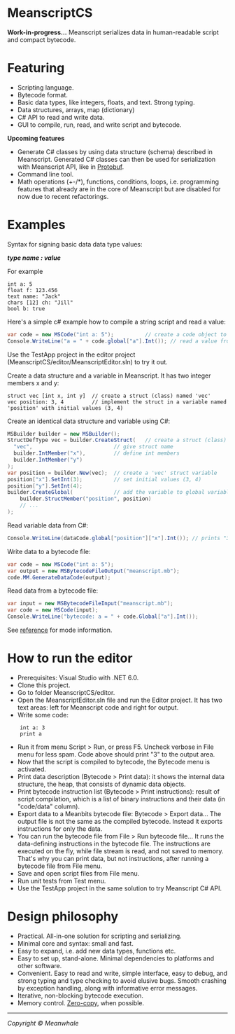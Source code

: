 # MeanscriptCS

<b>Work-in-progress...</b> Meanscript serializes data in human-readable script and compact bytecode.

# Featuring

- Scripting language.
- Bytecode format.
- Basic data types, like integers, floats, and text. Strong typing.
- Data structures, arrays, map (dictionary)
- C# API to read and write data.
- GUI to compile, run, read, and write script and bytecode.

<b>Upcoming features</b>

- Generate C# classes by using data structure (schema) described in Meanscript. Generated C# classes can then be used for serialization with Meanscript API, like in <a href=https://en.wikipedia.org/wiki/Protocol_Buffers>Protobuf</a>.
- Command line tool.
- Math operations (+-/*), functions, conditions, loops, i.e. programming features that already are in the core of Meanscript but are disabled for now due to recent refactorings. 

# Examples

Syntax for signing basic data data type values:

<i><b>type name : value</b></i>

For example

```
int a: 5
float f: 123.456
text name: "Jack"
chars [12] ch: "Jill"
bool b: true
```

Here's a simple c# example how to compile a string script and read a value:

```cs
var code = new MSCode("int a: 5");			// create a code object to parse, compile, and run a script
Console.WriteLine("a = " + code.global["a"].Int());	// read a value from the code object
```

Use the TestApp project in the editor project (MeanscriptCS/editor/MeanscriptEditor.sln) to try it out.

Create a data structure and a variable in Meanscript. It has two integer members x and y:

```
struct vec [int x, int y]  // create a struct (class) named 'vec'
vec position: 3, 4         // implement the struct in a variable named 'position' with initial values (3, 4)
```

Create an identical data structure and variable using C#:

```cs
MSBuilder builder = new MSBuilder();
StructDefType vec = builder.CreateStruct(   // create a struct (class) named 'vec'
  "vec",                          // give struct name
  builder.IntMember("x"),         // define int members
  builder.IntMember("y")
);
var position = builder.New(vec);  // create a 'vec' struct variable
position["x"].SetInt(3);          // set initial values (3, 4)
position["y"].SetInt(4);
builder.CreateGlobal(             // add the variable to global variables
    builder.StructMember("position", position)
    // ...
);
```
Read variable data from C#:

```cs
Console.WriteLine(dataCode.global["position"]["x"].Int()); // prints "3"
```

Write data to a bytecode file:

```cs
var code = new MSCode("int a: 5");
var output = new MSBytecodeFileOutput("meanscript.mb");
code.MM.GenerateDataCode(output);
```

Read data from a bytecode file:

```cs
var input = new MSBytecodeFileInput("meanscript.mb");
var code = new MSCode(input);
Console.WriteLine("bytecode: a = " + code.Global["a"].Int());
```

See [reference](https://github.com/Meanwhale/MeanscriptCS/blob/main/docs/reference.md) for mode information.

# How to run the editor

- Prerequisites: Visual Studio with .NET 6.0.
- Clone this project.
- Go to folder MeanscriptCS/editor.
- Open the MeanscriptEditor.sln file and run the Editor project. It has two text areas: left for Meanscript code and right for output.
- Write some code:
```
	int a: 3
	print a
```
- Run it from menu Script > Run, or press F5. Uncheck verbose in File menu for less spam. Code above should print "3" to the output area.
- Now that the script is compiled to bytecode, the Bytecode menu is activated.
- Print data description (Bytecode > Print data): it shows the internal data structure, the heap, that consists of dynamic data objects.
- Print bytecode instruction list (Bytecode > Print instructions): result of script compilation, which is a list of binary instructions and their data (in "code/data" column).
- Export data to a Meanbits bytecode file: Bytecode > Export data... The output file is not the same as the compiled bytecode. Instead it exports instructions for only the data.
- You can run the bytecode file from File > Run bytecode file... It runs the data-defining instructions in the bytecode file. The instructions are executed on the fly, while file stream is read, and not saved to memory. That's why you can print data, but not instructions, after running a bytecode file from File menu.
- Save and open script files from File menu.
- Run unit tests from Test menu.
- Use the TestApp project in the same solution to try Meanscript C# API.


# Design philosophy

- Practical. All-in-one solution for scripting and serializing.
- Minimal core and syntax: small and fast.
- Easy to expand, i.e. add new data types, functions etc.
- Easy to set up, stand-alone. Minimal dependencies to platforms and other software.
- Convenient. Easy to read and write, simple interface, easy to debug, and strong typing and type checking to avoid elusive bugs. Smooth crashing by exception handling, along with informative error messages.
- Iterative, non-blocking bytecode execution.
- Memory control. <a href=https://en.wikipedia.org/wiki/Zero-copy>Zero-copy</a>, when possible.

<!--swiss army knife, “opposite of domain-specific language (DSL)”, the one tool to all data serialization needs in a project.
no need to have multiple tools and languages in addition to source code.
known limitations: not going to overcome things like source code language’s own serialization. Not a tool for executable scripts… yet.

Architecture

komponentit

How to run project
-->

---

<i>Copyright &copy; Meanwhale</i>
